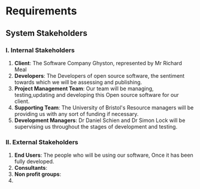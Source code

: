 # Requirements

## System Stakeholders

### I. Internal Stakeholders
1.  **Client**: The Software Company Ghyston, represented by Mr Richard Meal
2. **Developers**: The Developers of open source software, the sentiment towards which we will be assessing and publishing.
3. **Project Management Team**: Our team will be managing, testing,updating and developing this Open source software for our client.
4. **Supporting Team**: The University of Bristol's Resource managers will be providing us with any sort of funding if necessary.
5. **Development Managers**: Dr Daniel Schien and Dr Simon Lock will be supervising us throughout the stages of development and testing.

### II. External Stakeholders
1. **End Users**: The people who will be using our software, Once it has been fully developed.
2. **Consultants**: 
3. **Non profit groups**:
4. 


